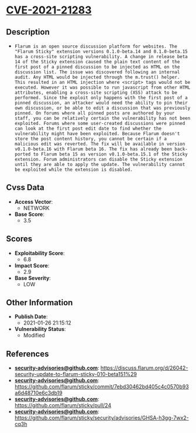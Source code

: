 
# [CVE-2021-21283](https://cve.mitre.org/cgi-bin/cvename.cgi?name=CVE-2021-21283)

## Description

- `Flarum is an open source discussion platform for websites. The "Flarum Sticky" extension versions 0.1.0-beta.14 and 0.1.0-beta.15 has a cross-site scripting vulnerability. A change in release beta 14 of the Sticky extension caused the plain text content of the first post of a pinned discussion to be injected as HTML on the discussion list. The issue was discovered following an internal audit. Any HTML would be injected through the m.trust() helper. This resulted in an HTML injection where <script> tags would not be executed. However it was possible to run javascript from other HTML attributes, enabling a cross-site scripting (XSS) attack to be performed. Since the exploit only happens with the first post of a pinned discussion, an attacker would need the ability to pin their own discussion, or be able to edit a discussion that was previously pinned. On forums where all pinned posts are authored by your staff, you can be relatively certain the vulnerability has not been exploited. Forums where some user-created discussions were pinned can look at the first post edit date to find whether the vulnerability might have been exploited. Because Flarum doesn't store the post content history, you cannot be certain if a malicious edit was reverted. The fix will be available in version v0.1.0-beta.16 with Flarum beta 16. The fix has already been back-ported to Flarum beta 15 as version v0.1.0-beta.15.1 of the Sticky extension. Forum administrators can disable the Sticky extension until they are able to apply the update. The vulnerability cannot be exploited while the extension is disabled.`

## Cvss Data

- **Access Vector**:
  - NETWORK
- **Base Score**:
  - 3.5

## Scores

- **Exploitability Score**:
  - 6.8
- **Impact Score**:
  - 2.9
- **Base Severity**:
  - LOW

## Other Information

- **Publish Date**:
  - 2021-01-26 21:15:12
- **Vulnerability Status**:
  - Modified

## References

- **security-advisories@github.com**: https://discuss.flarum.org/d/26042-security-update-to-flarum-sticky-010-beta151%29
- **security-advisories@github.com**: https://github.com/flarum/sticky/commit/7ebd30462bd405c4c0570b93a6d48710e6c3db19
- **security-advisories@github.com**: https://github.com/flarum/sticky/pull/24
- **security-advisories@github.com**: https://github.com/flarum/sticky/security/advisories/GHSA-h3gg-7wx2-cq3h
